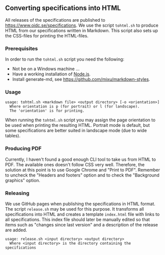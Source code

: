 ## Converting specifications into HTML

All releases of the specifications are published to <https://www.oidc.se/specifications>. We use the script
`tohtml.sh` to produce HTML from our specifications written in Markdown. This script also sets up the CSS-files
for printing the HTML-files.

### Prerequisites

In order to run the `tohtml.sh` script you need the following:

* Not be on a Windows machine ...
* Have a working installation of [Node.js](https://nodejs.org).
* Install generate-md, see <https://github.com/mixu/markdown-styles>.

### Usage

    usage: tohtml.sh <markdown file> <output directory> [-o <orientation>]
      Where orientation is p (for portrait) or l (for landscape).
      The 'orientation' is for printing.

When running the `tohtml.sh` script you may assign the page orientation to be used when printing the resulting HTML.
Portrait mode is default, but some specifications are better suited in landscape mode (due to wide tables).

### Producing PDF

Currently, I haven't found a good enough CLI tool to take us from HTML to PDF. The available ones doesn't follow CSS very well. Therefore, the solution at this point is to use Google Chrome and "Print to PDF". Remember to uncheck the "Headers and footers" option and to check the "Background graphics" option.

### Releasing

We use GitHub pages when publishing the specifications in HTML format. The script `release.sh` may be used for this purpose. It transforms all specifications into HTML and creates a template `index.html` file with links to all specifications. This index file should later be manually edited so that items such as "changes since last version" and a description of the release are added.

    usage: release.sh <input directory> <output directory>
      Where <input directory> is the directory containing the specifications
  



